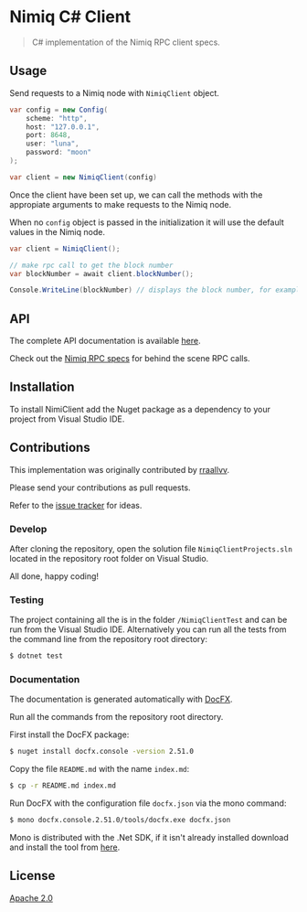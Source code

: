 Nimiq C# Client
===============

> C# implementation of the Nimiq RPC client specs.

## Usage

Send requests to a Nimiq node with `NimiqClient` object.

```c#
var config = new Config(
    scheme: "http",
    host: "127.0.0.1",
    port: 8648,
    user: "luna",
    password: "moon"
);

var client = new NimiqClient(config)
```

Once the client have been set up, we can call the methods with the appropiate arguments to make requests to the Nimiq node.

When no `config` object is passed in the initialization it will use the default values in the Nimiq node.

```c#
var client = NimiqClient();

// make rpc call to get the block number
var blockNumber = await client.blockNumber();

Console.WriteLine(blockNumber) // displays the block number, for example 748883
```

## API

The complete API documentation is available [here](https://rraallvv.github.io/csharp-client/).

Check out the [Nimiq RPC specs](https://github.com/nimiq/core-js/wiki/JSON-RPC-API) for behind the scene RPC calls.

## Installation

To install NimiClient add the Nuget package as a dependency to your project from Visual Studio IDE.

## Contributions

This implementation was originally contributed by [rraallvv](https://github.com/rraallvv/).

Please send your contributions as pull requests.

Refer to the [issue tracker](https://github.com/nimiq-community/csharp-client/issues) for ideas.

### Develop

After cloning the repository, open the solution file `NimiqClientProjects.sln` located in the repository root folder on Visual Studio.

All done, happy coding!

### Testing

The project containing all the is in the folder `/NimiqClientTest` and can be run from the Visual Studio IDE. Alternatively you can run all the tests from the command line from the repository root directory:

```sh
$ dotnet test
```

### Documentation

The documentation is generated automatically with [DocFX](https://dotnet.github.io/docfx/).

Run all the commands from the repository root directory.

First install the DocFX package:

```sh
$ nuget install docfx.console -version 2.51.0
```

Copy the file `README.md` with the name `index.md`:

```sh
$ cp -r README.md index.md
```

Run DocFX with the configuration file `docfx.json` via the mono command:

```sh
$ mono docfx.console.2.51.0/tools/docfx.exe docfx.json
```

Mono is distributed with the .Net SDK, if it isn't already installed download and install the tool from [here](https://www.mono-project.com/docs/tools+libraries/tools/).

## License

[Apache 2.0](LICENSE.md)
